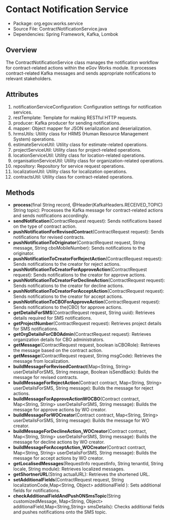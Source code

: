 # Contact Notification Service

* Package: org.egov.works.service
* Source File: ContractNotificationService.java
* Dependencies: Spring Framework, Kafka, Lombok

## Overview

The ContractNotificationService class manages the notification workflow for contract-related actions within the eGov Works module. It processes contract-related Kafka messages and sends appropriate notifications to relevant stakeholders.

## Attributes

1. notificationServiceConfiguration: Configuration settings for notification services.
2. restTemplate: Template for making RESTful HTTP requests.
3. producer: Kafka producer for sending notifications.
4. mapper: Object mapper for JSON serialization and deserialization.
5. hrmsUtils: Utility class for HRMS (Human Resource Management System) operations.
6. estimateServiceUtil: Utility class for estimate-related operations.
7. projectServiceUtil: Utility class for project-related operations.
8. locationServiceUtil: Utility class for location-related operations.
9. organisationServiceUtil: Utility class for organization-related operations.
10. repository: Repository for service request operations.
11. localizationUtil: Utility class for localization operations.
12. contractsUtil: Utility class for contract-related operations.

## Methods

* **process**(final String record, @Header(KafkaHeaders.RECEIVED\_TOPIC) String topic): Processes the Kafka message for contract-related actions and sends notifications accordingly.
* **sendNotification**(ContractRequest request): Sends notifications based on the type of contract action.
* **pushNotificationForRevisedContract**(ContractRequest request): Sends notifications for revised contracts.
* **pushNotificationToOriginator**(ContractRequest request, String message, String cboMobileNumber): Sends notifications to the originator.
* **pushNotificationToCreatorForRejectAction**(ContractRequest request): Sends notifications to the creator for reject actions.
* **pushNotificationToCreatorForApproveAction**(ContractRequest request): Sends notifications to the creator for approve actions.
* **pushNotificationToCreatorForDeclineAction**(ContractRequest request): Sends notifications to the creator for decline actions.
* **pushNotificationToCreatorForAcceptAction**(ContractRequest request): Sends notifications to the creator for accept actions.
* **pushNotificationToCBOForApproveAction**(ContractRequest request): Sends notifications to the(CBO) for approve actions.
* **getDetailsForSMS**(ContractRequest request, String uuid): Retrieves details required for SMS notifications.
* **getProjectNumber**(ContractRequest request): Retrieves project details for SMS notifications.
* **getOrgDetailsForCBOAdmin**(ContractRequest request): Retrieves organization details for CBO administrators.
* **getMessage**(ContractRequest request, boolean isCBORole): Retrieves the message based on the contract action.
* **getMessage**(ContractRequest request, String msgCode): Retrieves the message from localization.
* **buildMessageForRevisedContract**(Map\<String, String> userDetailsForSMS, String message, Boolean isSendBack): Builds the message for revised contracts.
* **buildMessageForRejectAction**(Contract contract, Map\<String, String> userDetailsForSMS, String message): Builds the message for reject actions.
* **buildMessageForApproveActionWOCBO**(Contract contract, Map\<String, String> userDetailsForSMS, String message): Builds the message for approve actions by WO creator.
* **buildMessageForWOCreator**(Contract contract, Map\<String, String> userDetailsForSMS, String message): Builds the message for WO creator.
* **buildMessageForDeclineAction\_WOCreator**(Contract contract, Map\<String, String> userDetailsForSMS, String message): Builds the message for decline actions by WO creator.
* **buildMessageForAcceptAction\_WOCreator**(Contract contract, Map\<String, String> userDetailsForSMS, String message): Builds the message for accept actions by WO creator.
* **getLocalisedMessages**(RequestInfo requestInfo, String tenantId, String locale, String module): Retrieves localized messages.
* **getShortnerURL**(String actualURL): Retrieves the shortened URL.
* **setAdditionalFields**(ContractRequest request, String localizationCode,Map\<String, Object> additionalField ): Sets additional fields for notifications.
* **checkAdditionalFieldAndPushONSmsTopic**(String customizedMessage, Map\<String, Object> additionalField,Map\<String,String> smsDetails): Checks additional fields and pushes notifications onto the SMS topic.

